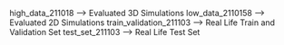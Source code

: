high_data_211018	-->	Evaluated 3D Simulations
low_data_2110158 	-->	Evaluated 2D Simulations
train_validation_211103	-->	Real Life Train and Validation Set
test_set_211103 	-->	Real Life Test Set 
